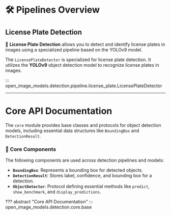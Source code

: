 # 🛠 Pipelines Overview

## License Plate Detection

🚗 **License Plate Detection** allows you to detect and identify license plates in images using a specialized pipeline based on the YOLOv9 model.

The `LicensePlateDetector` is specialized for license plate detection. It utilizes the **YOLOv9** object detection model to recognize license plates in images.

::: open_image_models.detection.pipeline.license_plate.LicensePlateDetector

---

# Core API Documentation

The `core` module provides base classes and protocols for object detection models, including essential data structures like `BoundingBox` and `DetectionResult`.

### 🔧 Core Components

The following components are used across detection pipelines and models:

- **`BoundingBox`**: Represents a bounding box for detected objects.
- **`DetectionResult`**: Stores label, confidence, and bounding box for a detection.
- **`ObjectDetector`**: Protocol defining essential methods like `predict`, `show_benchmark`, and `display_predictions`.

??? abstract "Core API Documentation"
    ::: open_image_models.detection.core.base
